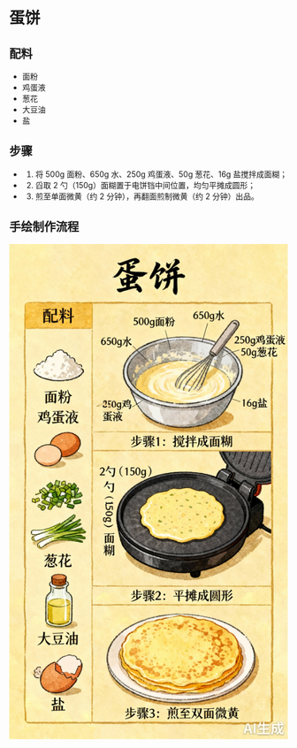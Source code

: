 # 蛋饼

## 配料
- 面粉
- 鸡蛋液
- 葱花
- 大豆油
- 盐

## 步骤
- 1. 将 500g 面粉、650g 水、250g 鸡蛋液、50g 葱花、16g 盐搅拌成面糊；
- 2. 舀取 2 勺（150g）面糊置于电饼铛中间位置，均匀平摊成圆形；
- 3. 煎至单面微黄（约 2 分钟），再翻面煎制微黄（约 2 分钟）出品。

## 手绘制作流程

![手绘制作流程](../images/早餐/蛋饼.jpg)
